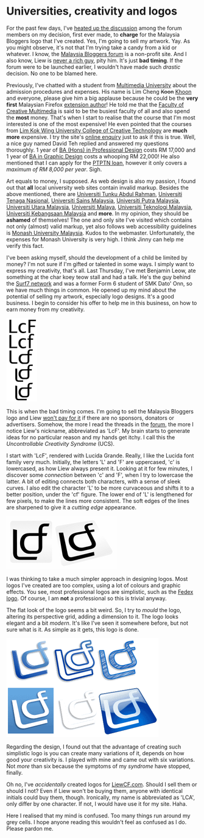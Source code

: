 Universities, creativity and logos
===

For the past few days, I've [heated up the discussion](http://malaysiabloggers.com/showpost.php?p=2370&postcount=13 "Comments about the Malaysia Bloggers Forum Logo designs.") among the forum members on my decision, first ever made, to **charge** for the Malaysia Bloggers logo that I've created. Yes, I'm going to sell my artwork. Yay. As you might observe, it's not that I'm trying take a candy from a kid or whatever. I know, the [Malaysia Bloggers forum](http://malaysiabloggers.com/) is a non-profit site. And I also know, Liew is [never a rich guy](http://malaysiabloggers.com/showpost.php?p=2743&postcount=37 "Comments about the Malaysia Bloggers Forum Logo designs."), pity him. It's just **bad timing**. If the forum were to be launched earlier, I wouldn't have made such *drastic* decision. No one to be blamed here.

Previously, I've chatted with a student from [Multimedia University](http://mmu.edu.my/) about the admission procedures and expenses. His name is Lim Cheng <del datetime="2005-04-14T20:34+08:00">Koon</del> <ins datetime="2005-04-14T20:34+08:00">Khoon</ins> and everyone, please give him a big applause because he could be the **very first** Malaysian Firefox [extension author](http://showimage.mozdev.org/ "Show Image extension")! He told me that the [Faculty of Creative Multimedia](http://fcm.mmu.edu.my/) is said to be the busiest faculty of all and also spend the **most** money. That's when I start to realise that the course that I'm most interested is one of the most expensive! He even pointed that the courses from [Lim Kok Wing University College of Creative Technology](http://limkokwing.edu.my/) are **much more** expensive. I try the site's [online enquiry](http://limkokwing.edu.my/forms/frm_enquiry.asp) just to ask if this is true. Well, a nice guy named David Teh replied and answered my questions thoroughly. 1 year of [BA (Hons) in Professional Design](http://limkokwing.edu.my/lite/academic/ArtDesign/bod_GD.asp) costs RM 17,000 and 1 year of [BA in Graphic Design](http://limkokwing.edu.my/lite/academic/ArtDesign/ba_GD.asp) costs a whooping RM 22,000! He also mentioned that I can apply for the [PTPTN loan](http://ptptn.gov.my/), however it only covers a *maximum of RM 8,000 per year*. Sigh.

Art equals to money, I supposed. As web design is also my passion, I found out that **all** local university web sites contain invalid markup. Besides the above mentioned, there are [Universiti Tunku Abdul Rahman](http://utar.edu.my/), [Universiti Tenaga Nasional](http://utn.edu.my/), [Universiti Sains Malaysia](http://usm.my/), [Universiti Putra Malaysia](http://upm.edu.my/), [Universiti Utara Malaysia](http://uum.edu.my/), [Universiti Malaya](http://um.edu.my/), [Universiti Teknologi Malaysia](http://utm.my/), [Universiti Kebangsaan Malaysia](http://ukm.my/) and **more**. In my opinion, they should be **ashamed** of themselves! The one and only site I've visited which contains not only (almost) valid markup, yet also follows web accessibility guidelines is [Monash University Malaysia](http://monash.edu.my/). Kudos to the webmaster. Unfortunately, the expenses for Monash University is very high. I think Jinny can help me verify this fact.

I've been asking myself, should the development of a child be limited by money? I'm not sure if I'm gifted or talented in some ways. I simply want to express my creativity,  that's all. Last Thursday, I've met Benjamin Leow, ate something at the char koey teow stall and had a talk. He's the guy behind the [Surf7 network](http://surf7.net/) and was a former Form 6 student of SMK Dato' Onn, so we have much things in common. He opened up my mind about the potential of selling my artwork, especially logo designs. It's a good business. I begin to consider his offer to help me in this business, on how to earn money from my creativity.

![letters 'LcF', lowercased 'f', combined c' and 'f', and shifted, curved 'L' forming from simple characters to a figure](/blog/images/artwork/logos/lcf_cf_combined_l_shifted_curved.png)

This is when the bad timing comes. I'm going to sell the Malaysia Bloggers logo and Liew [won't pay for it](http://malaysiabloggers.com/showpost.php?p=2730&postcount=35) if there are no sponsors, donators or advertisers. Somehow, the more I read the threads in the [forum](http://malaysiabloggers.com/ "Malaysia Bloggers forum"), the more I notice Liew's nickname, abbreviated as 'LcF'. My brain starts to generate ideas for no particular reason and my hands get itchy. I call this the *Uncontrollable Creativity Syndrome* (UCS).

I start with 'LcF', rendered with Lucida Grande. Really, I like the Lucida font family very much. Initially, the letters 'L' and 'F' are uppercased, 'c' is lowercased, as how Liew always present it. Looking at it for few minutes, I discover some *connection* between 'c' and 'F', when I try to lowercase the latter. A bit of editing connects both characters, with a sense of sleek curves. I also edit the character 'L' to be more curvaceous and shifts it to a better position, under the 'cf' figure. The lower end of 'L' is lengthened for few pixels, to make the lines more consistent. The soft edges of the lines are sharpened to give it a *cutting edge* appearance.

![two figures, one is the flat 'Lcf', the other is the moulded 'Lcf' with slightly altered perspective grid](/blog/images/artwork/logos/lcf_moulded_3d.png)

I was thinking to take a much simpler approach in designing logos. Most logos I've created are too complex, using a lot of colours and graphic effects. You see, most professional logos are simplistic, such as the [Fedex logo](http://actsofvolition.com/archives/2002/october/hidinginthe/ "Hiding in the FedEx logo"). Of course, I am **not** a professional so this is trivial anyway.

The flat look of the logo seems a bit weird. So, I try to *mould* the logo, altering its perspective grid, adding a dimension to it.  The logo looks elegant and a bit *modern*. It's like I've seen it somewhere before, but not sure what is it. As simple as it gets, this logo is done.

![six variations of the 'Lcf' logo, different colours and decorations](/blog/images/artwork/logos/lcf_six_variations.png)

Regarding the design, I found out that the advantage of creating such simplistic logo is you can create many variations of it, depends on how good your creativity is. I played with mine and came out with six variations. Not *more* than six because the symptoms of my *syndrome* have stopped, finally.

Oh no, I've *accidentally* created logos for [LiewCF.com](http://liewcf.com/). Should I sell them or should I not? Even if Liew won't be buying them, anyone with identical initials could buy them, though. Ironically, my name is abbreviated as 'LCA', only differ by one character. If not, I would have use it for my site. Haha.

Here I realised that my mind is confused. Too many things run around my grey cells. I hope anyone reading this wouldn't feel as confused as I do. Please pardon me.